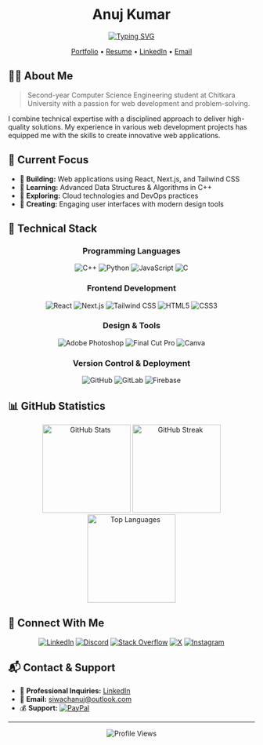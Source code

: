 <div align="center">
  
# Anuj Kumar

<p align="center">
  <a href="https://git.io/typing-svg">
    <img src="https://readme-typing-svg.herokuapp.com?font=Fira+Code&pause=1000&color=2D9EF7&center=true&random=false&width=435&lines=Computer+Science+Student;Web+Developer;AI+Enthusiast;Problem+Solver" alt="Typing SVG" />
  </a>
</p>

[Portfolio](https://siwach.vercel.app) • [Resume](https://siwach.vercel.app/resume/resume.pdf) • [LinkedIn](https://linkedin.com/in/anuj-er) • [Email](mailto:siwachanuj@outlook.com)

</div>

## 👨‍💻 About Me

> Second-year Computer Science Engineering student at Chitkara University with a passion for web development and problem-solving.

I combine technical expertise with a disciplined approach to deliver high-quality solutions. My experience in various web development projects has equipped me with the skills to create innovative web applications.

## 🎯 Current Focus

- 🔭 **Building:** Web applications using React, Next.js, and Tailwind CSS
- 🌱 **Learning:** Advanced Data Structures & Algorithms in C++
- 🚀 **Exploring:** Cloud technologies and DevOps practices
- 🎨 **Creating:** Engaging user interfaces with modern design tools

## 💼 Technical Stack

<div align="center">

### Programming Languages
![C++](https://img.shields.io/badge/C++-%2300599C.svg?style=for-the-badge&logo=c%2B%2B&logoColor=white)
![Python](https://img.shields.io/badge/Python-3670A0?style=for-the-badge&logo=python&logoColor=ffdd54)
![JavaScript](https://img.shields.io/badge/JavaScript-%23323330.svg?style=for-the-badge&logo=javascript&logoColor=%23F7DF1E)
![C](https://img.shields.io/badge/C-%2300599C.svg?style=for-the-badge&logo=c&logoColor=white)

### Frontend Development
![React](https://img.shields.io/badge/React-%2320232a.svg?style=for-the-badge&logo=react&logoColor=%2361DAFB)
![Next.js](https://img.shields.io/badge/Next.js-black?style=for-the-badge&logo=next.js&logoColor=white)
![Tailwind CSS](https://img.shields.io/badge/Tailwind_CSS-%2338B2AC.svg?style=for-the-badge&logo=tailwind-css&logoColor=white)
![HTML5](https://img.shields.io/badge/HTML5-%23E34F26.svg?style=for-the-badge&logo=html5&logoColor=white)
![CSS3](https://img.shields.io/badge/CSS3-%231572B6.svg?style=for-the-badge&logo=css3&logoColor=white)

### Design & Tools
![Adobe Photoshop](https://img.shields.io/badge/Adobe%20Photoshop-%2331A8FF.svg?style=for-the-badge&logo=adobe%20photoshop&logoColor=white)
![Final Cut Pro](https://img.shields.io/badge/Final%20Cut%20Pro-000000.svg?style=for-the-badge&logo=apple&logoColor=white)
![Canva](https://img.shields.io/badge/Canva-%2300C4CC.svg?style=for-the-badge&logo=Canva&logoColor=white)

### Version Control & Deployment
![GitHub](https://img.shields.io/badge/GitHub-%23121011.svg?style=for-the-badge&logo=github&logoColor=white)
![GitLab](https://img.shields.io/badge/GitLab-%23181717.svg?style=for-the-badge&logo=gitlab&logoColor=white)
![Firebase](https://img.shields.io/badge/Firebase-%23039BE5.svg?style=for-the-badge&logo=firebase)

</div>

## 📊 GitHub Statistics

<div align="center">
  <img height="180em" src="https://github-readme-stats.vercel.app/api?username=anuj-er&theme=tokyonight&hide_border=true&include_all_commits=true&count_private=true" alt="GitHub Stats" />
  <img height="180em" src="https://github-readme-streak-stats.herokuapp.com/?user=anuj-er&theme=tokyonight&hide_border=true" alt="GitHub Streak" />
</div>

<div align="center">
  <img height="180em" src="https://github-readme-stats.vercel.app/api/top-langs/?username=anuj-er&theme=tokyonight&hide_border=true&include_all_commits=true&count_private=true&layout=compact" alt="Top Languages" />
</div>

## 🤝 Connect With Me

<div align="center">

[![LinkedIn](https://img.shields.io/badge/LinkedIn-%230077B5.svg?style=for-the-badge&logo=linkedin&logoColor=white)](https://linkedin.com/in/anuj-er)
[![Discord](https://img.shields.io/badge/Discord-%237289DA.svg?style=for-the-badge&logo=discord&logoColor=white)](#888081022204403753)
[![Stack Overflow](https://img.shields.io/badge/-Stackoverflow-FE7A16?style=for-the-badge&logo=stack-overflow&logoColor=white)](https://stackoverflow.com/users/23571695/anuj-kumar)
[![X](https://img.shields.io/badge/X-%23000000.svg?style=for-the-badge&logo=X&logoColor=white)](https://x.com/5iwach)
[![Instagram](https://img.shields.io/badge/Instagram-%23E4405F.svg?style=for-the-badge&logo=Instagram&logoColor=white)](https://instagram.com/5iwach)

</div>

## 📬 Contact & Support

- 💼 **Professional Inquiries:** [LinkedIn](https://linkedin.com/in/anuj-er)
- 📧 **Email:** [siwachanuj@outlook.com](mailto:siwachanuj@outlook.com)
- 💰 **Support:** [![PayPal](https://img.shields.io/badge/PayPal-00457C?style=for-the-badge&logo=paypal&logoColor=white)](https://paypal.me/AnujSiwach485)

---
<div align="center">
  
![Profile Views](https://visitcount.itsvg.in/api?id=anuj-er&icon=2&color=1)

</div>

